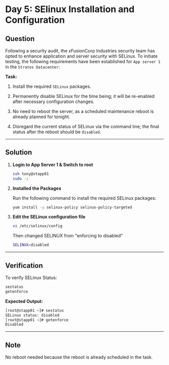 # Day 5: SElinux Installation and Configuration

## Question

Following a security audit, the xFusionCorp Industries security team has opted to enhance application and server security with SELinux. To initiate testing, the following requirements have been established for `App server 1` in the `Stratos Datacenter`:

**Task:**  
1. Install the required `SELinux` packages.

2. Permanently disable SELinux for the time being; it will be re-enabled after necessary configuration changes.

3. No need to reboot the server, as a scheduled maintenance reboot is already planned for tonight.

4. Disregard the current status of SELinux via the command line; the final status after the reboot should be `disabled`.

---

## Solution

1. **Login to App Server 1 & Switch to root**

   ```bash
   ssh tony@stapp01
   sudo -i
   ```

2. **Installed the Packages**

   Run the following command to install the required SELinux packages:

   ```bash
   yum install -y selinux-policy selinux-policy-targeted
   ```

3. **Edit the SELinux configuration file**

   ```bash
   vi /etc/selinux/config
   ```
   
   Then changed SELINUX from "enforcing to disabled"

   ```bash
   SELINUX=disabled
   ```

---

## Verification

To verify SELinux Status:

```bash
sestatus
getenforce
```

**Expected Output:**

```bash
[root@stapp01 ~]# sestatus
SELinux status: disabled
[root@stapp01 ~]# getenforce
Disabled
```

---

## Note

No reboot needed because the reboot is already scheduled in the task.